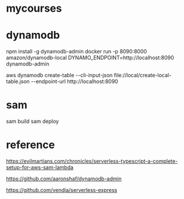 # mycourses

# dynamodb

npm install -g dynamodb-admin
docker run -p 8090:8000 amazon/dynamodb-local
DYNAMO_ENDPOINT=http://localhost:8090 dynamodb-admin

aws dynamodb create-table --cli-input-json file://local/create-local-table.json --endpoint-url http://localhost:8090

# sam

sam build
sam deploy

# reference

https://evilmartians.com/chronicles/serverless-typescript-a-complete-setup-for-aws-sam-lambda

https://github.com/aaronshaf/dynamodb-admin

https://github.com/vendia/serverless-express

